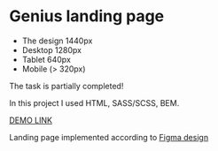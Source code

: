 # Genius landing page

- The design 1440px
- Desktop 1280px
- Tablet 640px
- Mobile (> 320px)

The task is partially completed!

In this project I used HTML, SASS/SCSS, BEM.

[DEMO LINK](https://yuriihlushenko.github.io/genius_landing/)

Landing page implemented according to [Figma design](https://www.figma.com/design/DlSXvq3pEtDRnFpTpw6b4Y/%D0%9B%D0%B5%D0%BD%D0%B4%D1%96%D0%BD%D0%B3---%D0%BF%D1%80%D0%BE%D1%82%D0%BE%D1%82%D0%B8%D0%BF?node-id=2-6&t=Y3kIjzhPCXqmScBI-0)

